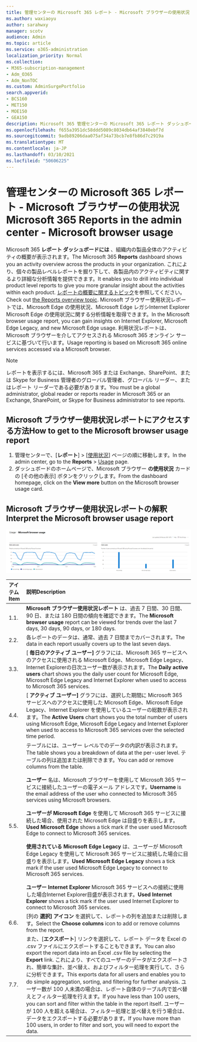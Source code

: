 ```yaml
---
title: 管理センターの Microsoft 365 レポート - Microsoft ブラウザーの使用状況
ms.author: waxiaoyu
author: sarahwxy
manager: scotv
audience: Admin
ms.topic: article
ms.service: o365-administration
localization_priority: Normal
ms.collection:
- M365-subscription-management
- Adm_O365
- Adm_NonTOC
ms.custom: AdminSurgePortfolio
search.appverid:
- BCS160
- MET150
- MOE150
- GEA150
description: Microsoft 365 管理センターの Microsoft 365 レポート ダッシュボードを使用して Microsoft ブラウザー使用状況レポートを取得する方法について説明します。
ms.openlocfilehash: f655a3951dc58ddd5089c8034db64af3840ebf7d
ms.sourcegitcommit: 9adb89206daa075af34a73bcb7e8fb86d7c2919a
ms.translationtype: MT
ms.contentlocale: ja-JP
ms.lasthandoff: 03/10/2021
ms.locfileid: "50606225"
---
```

# <a name="microsoft-365-reports-in-the-admin-center---microsoft-browser-usage"></a><span data-ttu-id="14ced-103">管理センターの Microsoft 365 レポート - Microsoft ブラウザーの使用状況</span><span class="sxs-lookup"><span data-stu-id="14ced-103">Microsoft 365 Reports in the admin center - Microsoft browser usage</span></span>

<span data-ttu-id="14ced-104">Microsoft 365 **レポート ダッシュボードには** 、組織内の製品全体のアクティビティの概要が表示されます。</span><span class="sxs-lookup"><span data-stu-id="14ced-104">The Microsoft 365 **Reports** dashboard shows you an activity overview across the products in your organization.</span></span> <span data-ttu-id="14ced-105">これにより、個々の製品レベルレポートを掘り下して、各製品内のアクティビティに関するより詳細な分析情報を提供できます。</span><span class="sxs-lookup"><span data-stu-id="14ced-105">It enables you to drill into individual product level reports to give you more granular insight about the activities within each product.</span></span> <span data-ttu-id="14ced-106">[レポートの概要に関するトピック](activity-reports.md)を参照してください。</span><span class="sxs-lookup"><span data-stu-id="14ced-106">Check out [the Reports overview topic](activity-reports.md).</span></span> <span data-ttu-id="14ced-107">Microsoft ブラウザー使用状況レポートでは、Microsoft Edge の使用状況、Microsoft Edge レガシInternet Explorer Microsoft Edge の使用状況に関する分析情報を取得できます。</span><span class="sxs-lookup"><span data-stu-id="14ced-107">In the Microsoft browser usage report, you can gain insights on Internet Explorer, Microsoft Edge Legacy, and new Microsoft Edge usage.</span></span> <span data-ttu-id="14ced-108">利用状況レポートは、Microsoft ブラウザーを介してアクセスされる Microsoft 365 オンライン サービスに基づいて行います。</span><span class="sxs-lookup"><span data-stu-id="14ced-108">Usage reporting is based on Microsoft 365 online services accessed via a Microsoft browser.</span></span>

 > [!NOTE]
 > <span data-ttu-id="14ced-109">レポートを表示するには、Microsoft 365 または Exchange、SharePoint、または Skype for Business 管理者のグローバル管理者、グローバル リーダー、またはレポート リーダーである必要があります。</span><span class="sxs-lookup"><span data-stu-id="14ced-109">You must be a global administrator, global reader or reports reader in Microsoft 365 or an Exchange, SharePoint, or Skype for Business administrator to see reports.</span></span>

## <a name="how-to-get-to-the-microsoft-browser-usage-report"></a><span data-ttu-id="14ced-110">Microsoft ブラウザー使用状況レポートにアクセスする方法</span><span class="sxs-lookup"><span data-stu-id="14ced-110">How to get to the Microsoft browser usage report</span></span>

1. <span data-ttu-id="14ced-111">管理センターで、[**レポート**] \> [<a href="https://go.microsoft.com/fwlink/p/?linkid=2074756" target="_blank">使用状況</a>] ページの順に移動します。</span><span class="sxs-lookup"><span data-stu-id="14ced-111">In the admin center, go to the **Reports** \> <a href="https://go.microsoft.com/fwlink/p/?linkid=2074756" target="_blank">Usage</a> page.</span></span> 
2. <span data-ttu-id="14ced-112">ダッシュボードのホームページで、Microsoft ブラウザー **の使用状況** カードの [その他の表示] ボタンをクリックします。</span><span class="sxs-lookup"><span data-stu-id="14ced-112">From the dashboard homepage, click on the **View more** button on the Microsoft browser usage card.</span></span>

## <a name="interpret-the-microsoft-browser-usage-report"></a><span data-ttu-id="14ced-113">Microsoft ブラウザー使用状況レポートの解釈</span><span class="sxs-lookup"><span data-stu-id="14ced-113">Interpret the Microsoft browser usage report</span></span>

![Microsoft ブラウザー使用状況レポート](../../media/95557c88-24ee-417d-a828-96ba00b17aaf.png)

|<span data-ttu-id="14ced-115">アイテム</span><span class="sxs-lookup"><span data-stu-id="14ced-115">Item</span></span>|<span data-ttu-id="14ced-116">説明</span><span class="sxs-lookup"><span data-stu-id="14ced-116">Description</span></span>|
 |:-----|:-----|
 |<span data-ttu-id="14ced-117">1.</span><span class="sxs-lookup"><span data-stu-id="14ced-117">1.</span></span> <br/> |<span data-ttu-id="14ced-118">**Microsoft ブラウザー使用状況レポート** は、過去 7 日間、30 日間、90 日、または 180 日間の傾向を確認できます。</span><span class="sxs-lookup"><span data-stu-id="14ced-118">The **Microsoft browser usage** report can be viewed for trends over the last 7 days, 30 days, 90 days, or 180 days.</span></span>  <br/> |
 |<span data-ttu-id="14ced-119">2.</span><span class="sxs-lookup"><span data-stu-id="14ced-119">2.</span></span> <br/> |<span data-ttu-id="14ced-120">各レポートのデータは、通常、過去 7 日間までカバーされます。</span><span class="sxs-lookup"><span data-stu-id="14ced-120">The data in each report usually covers up to the last seven days.</span></span> <br/> |
 |<span data-ttu-id="14ced-121">3.</span><span class="sxs-lookup"><span data-stu-id="14ced-121">3.</span></span> <br/> |<span data-ttu-id="14ced-122">[ **毎日のアクティブ ユーザー]** グラフには、Microsoft 365 サービスへのアクセスに使用される Microsoft Edge、Microsoft Edge Legacy、Internet Explorerの日次ユーザー数が表示されます。</span><span class="sxs-lookup"><span data-stu-id="14ced-122">The **Daily active users** chart shows you the daily user count for Microsoft Edge, Microsoft Edge Legacy and Internet Explorer when used to access to Microsoft 365 services.</span></span> <br/> |
 |<span data-ttu-id="14ced-123">4.</span><span class="sxs-lookup"><span data-stu-id="14ced-123">4.</span></span><br/>|<span data-ttu-id="14ced-124">[ **アクティブ ユーザー]** グラフには、選択した期間に Microsoft 365 サービスへのアクセスに使用した Microsoft Edge、Microsoft Edge Legacy、Internet Explorer を使用しているユーザーの総数が表示されます。</span><span class="sxs-lookup"><span data-stu-id="14ced-124">The **Active Users** chart shows you the total number of users using Microsoft Edge, Microsoft Edge Legacy and Internet Explorer when used to access to Microsoft 365 services over the selected time period.</span></span><br/>|
 |<span data-ttu-id="14ced-125">5.</span><span class="sxs-lookup"><span data-stu-id="14ced-125">5.</span></span><br/>|<span data-ttu-id="14ced-126">テーブルには、ユーザー レベルでのデータの内訳が表示されます。</span><span class="sxs-lookup"><span data-stu-id="14ced-126">The table shows you a breakdown of data at the per-user level.</span></span> <span data-ttu-id="14ced-127">テーブルの列は追加または削除できます。</span><span class="sxs-lookup"><span data-stu-id="14ced-127">You can add or remove columns from the table.</span></span> <br/><br/><span data-ttu-id="14ced-128">**ユーザー** 名は、Microsoft ブラウザーを使用して Microsoft 365 サービスに接続したユーザーの電子メール アドレスです。</span><span class="sxs-lookup"><span data-stu-id="14ced-128">**Username** is the email address of the user who connected to Microsoft 365 services using Microsoft browsers.</span></span><br><br/><span data-ttu-id="14ced-129">**ユーザーが Microsoft Edge** を使用して Microsoft 365 サービスに接続した場合、使用された Microsoft Edge は目盛りを表示します。</span><span class="sxs-lookup"><span data-stu-id="14ced-129">**Used Microsoft Edge** shows a tick mark if the user used Microsoft Edge to connect to Microsoft 365 services.</span></span><br/><br/><span data-ttu-id="14ced-130">**使用されている Microsoft Edge Legacy** は、ユーザーが Microsoft Edge Legacy を使用して Microsoft 365 サービスに接続した場合に目盛りを表示します。</span><span class="sxs-lookup"><span data-stu-id="14ced-130">**Used Microsoft Edge Legacy** shows a tick mark if the user used Microsoft Edge Legacy to connect to Microsoft 365 services.</span></span><br/><br/><span data-ttu-id="14ced-131">**ユーザー Internet Explorer** Microsoft 365 サービスへの接続に使用した場合Internet Explorer目盛が表示されます。</span><span class="sxs-lookup"><span data-stu-id="14ced-131">**Used Internet Explorer** shows a tick mark if the user used Internet Explorer to connect to Microsoft 365 services.</span></span> |
 |<span data-ttu-id="14ced-132">6.</span><span class="sxs-lookup"><span data-stu-id="14ced-132">6.</span></span><br/>|<span data-ttu-id="14ced-133">[列の **選択] アイコン** を選択して、レポートの列を追加または削除します。</span><span class="sxs-lookup"><span data-stu-id="14ced-133">Select the **Choose columns** icon to add or remove columns from the report.</span></span>|
 |<span data-ttu-id="14ced-134">7.</span><span class="sxs-lookup"><span data-stu-id="14ced-134">7.</span></span><br/>|<span data-ttu-id="14ced-135">また、[**エクスポート**] リンクを選択して、レポート データを Excel の .csv ファイルにエクスポートすることもできます。</span><span class="sxs-lookup"><span data-stu-id="14ced-135">You can also export the report data into an Excel .csv file by selecting the **Export** link.</span></span> <span data-ttu-id="14ced-136">これにより、すべてのユーザーのデータがエクスポートされ、簡単な集計、並べ替え、およびフィルター処理を実行して、さらに分析できます。</span><span class="sxs-lookup"><span data-stu-id="14ced-136">This exports data for all users and enables you to do simple aggregation, sorting, and filtering for further analysis.</span></span> <span data-ttu-id="14ced-137">ユーザー数が 100 人未満の場合は、レポート自体のテーブル内で並べ替えとフィルター処理を行えます。</span><span class="sxs-lookup"><span data-stu-id="14ced-137">If you have less than 100 users, you can sort and filter within the table in the report itself.</span></span> <span data-ttu-id="14ced-138">ユーザーが 100 人を超える場合は、フィルター処理と並べ替えを行う場合は、データをエクスポートする必要があります。</span><span class="sxs-lookup"><span data-stu-id="14ced-138">If you have more than 100 users, in order to filter and sort, you will need to export the data.</span></span>|
